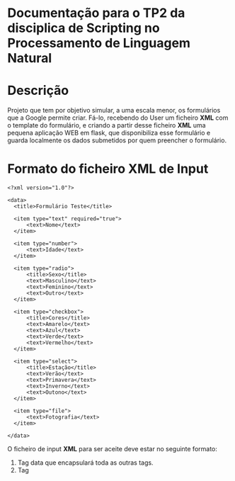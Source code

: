 # Documentação para o TP2 da disciplica de Scripting no Processamento de Linguagem Natural

# Descrição

Projeto que tem por objetivo simular, a uma escala menor, os formulários que a Google permite criar.
Fá-lo, recebendo do User um ficheiro **XML** com o template do formulário, e criando a partir desse ficheiro **XML** uma pequena aplicação WEB em flask, que disponibiliza esse formulário e guarda localmente os dados submetidos por quem preencher o formulário.

# Formato do ficheiro XML de Input

    <?xml version="1.0"?>

    <data>
      <title>Formulário Teste</title>

      <item type="text" required="true">
          <text>Nome</text>
      </item>

      <item type="number">
          <text>Idade</text>
      </item>

      <item type="radio">
          <title>Sexo</title>
          <text>Masculino</text>
          <text>Feminino</text>
          <text>Outro</text>
      </item>

      <item type="checkbox">
          <title>Cores</title>
          <text>Amarelo</text>
          <text>Azul</text>
          <text>Verde</text>
          <text>Vermelho</text>
      </item>

      <item type="select">
          <title>Estação</title>
          <text>Verão</text>
          <text>Primavera</text>
          <text>Inverno</text>
          <text>Outono</text>
      </item>

      <item type="file">
          <text>Fotografia</text>
      </item>
      
    </data>

O ficheiro de input **XML** para ser aceite deve estar no seguinte formato:

1. Tag data que encapsulará toda as outras tags.
1. Tag <title> onde o User indica o título que o formulário vai ter.
2. Uma lista de tags <item>. Cada uma representará um campo do formulário.
3. Cada tag <item> deverá ter o atributo **type**, que determinará a funcionalidade deste campo do formulário.
4. Cada tag <item> poderá também ter o atributo **required**, que caso esteja com valor **true**, significa que este campo é de preenchimento obrigatório.
  
As tags **item** poderão ter as seguintes variantes, consoante o valor do atributo **type**:
  
* Se o atributo **type** tomar o valor de "text", representa no formulário um campo de texto e a tag <text> representa o nome desse campo.
* Se o atributo **type** tomar o valor de "number", representa no formulário um campo para o utilizador introduzir um número e a tag <text> representa o nome desse campo.
* Se o atributo **type** tomar o valor de "file", representa no formulário uma secção para o utilizador fazer upload de um ficheiro e tag <text> representa o nome desse campo.
* Se o atributo **type** tomar o valor de "radio", representa uma secção no formulário onde o User tem uma sério de opções e tem de escolher apenas 1. A tag <title> representa o título desse campo e as tags "text" representam o nome das diferentes opções disponíveis para serem escolhidas.
* Se o atributo **type** tomar o valor de "checkbox", representa a mesma coisa que o anterior, mas o user pode selecionar 0 ou mais opções.
* Se o atributo **type** tomar o valor de "select", representa um dropdown menu com diferentes opções onde o user seleciona uma. A tag <title> representa o título desse campo e as tags "text" representam o nome das diferentes opções disponíveis para serem escolhidas.
  
Os resultados das submissões do formulário serem guardados num ficheiro à escolha do utilizador, desde que seja em formato **json** ou **csv**.

# Exemplo de Utilização
  
    python3 app.py inputTemplate.xml results.json
  
# Exemplo dos resultados obtidos após a submissão do formulário
  
    [
     {
         "Idade": "13",
         "Nome": "S",
         "Sex": "Girl",
         "Fotografia": "pessoa.jpeg"
     },
     {
         "Idade": "16",
         "Nome": "J",
         "Sex": "Boy",
         "Fotografia": "pessoa.jpeg"
     },
     {
         "Idade": "15",
         "Nome": "M",
         "Sex": "Girl",
         "Fotografia": "pessoa.jpeg"
     },
     {
         "Idade": "2",
         "Nome": "M",
         "Sexo": "Masculino"
     }
    ]
